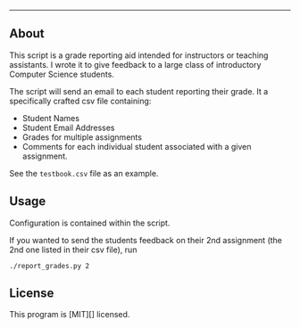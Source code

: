 ---

## About ##

This script is a grade reporting aid intended for instructors or teaching
assistants.  I wrote it to give feedback to a large class of introductory
Computer Science students.

The script will send an email to each student reporting their grade.
It a specifically crafted csv file containing:

+ Student Names
+ Student Email Addresses
+ Grades for multiple assignments
+ Comments for each individual student associated with a given assignment.

See the `testbook.csv` file as an example.

## Usage ##

Configuration is contained within the script.

If you wanted to send the students feedback on their 2nd assignment
(the 2nd one listed in their csv file), run

`./report_grades.py 2`

## License ##

This program is [MIT][] licensed.
